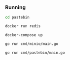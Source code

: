 ### Running
```bash
cd pastebin
```

```bash
docker run redis
```

```bash
docker-compose up
```

```bash
go run cmd/minio/main.go
```

```bash
go run cmd/pastebin/main.go
```